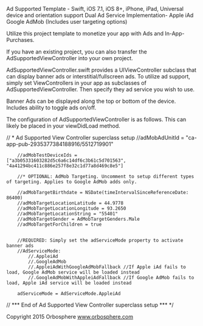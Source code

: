 Ad Supported Template - Swift, iOS 7.1, iOS 8+, iPhone, iPad, Universal device and orientation support
Dual Ad Service Implementation- 
Apple iAd
Google AdMob (Includes user targeting options)

Utilize this project template to monetize your app with Ads and In-App-Purchases. 

If you have an existing project, you can also transfer the AdSupportedViewController into your own project. 

AdSupportedViewController.swift provides a UIViewController subclass that can display banner ads or interstitial/fullscreen ads. 
To utilize ad support, simply set ViewControllers in your app as subclasses of AdSupportedViewController. Then specify they ad service you wish to use. 

Banner Ads can be displayed along the top or bottom of the device. Includes ability to toggle ads on/off.

The configuration of AdSupportedViewController is as follows. This can likely be placed in your viewDidLoad method. 

// * Ad Supported View Controller superclass setup 
        //adMobAdUnitId = "ca-app-pub-2935377384188916/5512719901"
 
        //adMobTestDeviceIds = ["a3b05331603282d5c6a6c14df6c3b61c5d701563", "4a41294bc411c886e257f8e32c1d77a8d469c8e5"]
        
        //* OPTIONAL: AdMob Targeting. Uncomment to setup different types of targeting. Applies to Google AdMob adds only.
        
        //adMobTargetBirthdate = NSDate(timeIntervalSinceReferenceDate: 86400)
        //adMobTargetLocationLatitude = 44.9778
        //adMobTargetLocationLongitude = 93.2650
        //adMobTargetLocationString = "55401"
        //adMobTargetGender = AdMobTargetGenders.Male
        //adMobTargetForChildren = true
        

        //REQUIRED: Simply set the adServiceMode property to activate banner ads
        //AdServiceMode:
            //.AppleiAd
            //.GoogleAdMob
            //.AppleiAdWithGoogleAdMobFallback //If Apple iAd fails to load, Google AdMob service will be loaded instead
            //.GoogleAdMobWithAppleiAdFallback //If Google AdMob fails to load, Apple iAd service will be loaded instead
        
        adServiceMode = AdServiceMode.AppleiAd

// *** End of Ad Supported View Controller superclass setup *** */


Copyright 2015 Orbosphere
www.orbosphere.com

